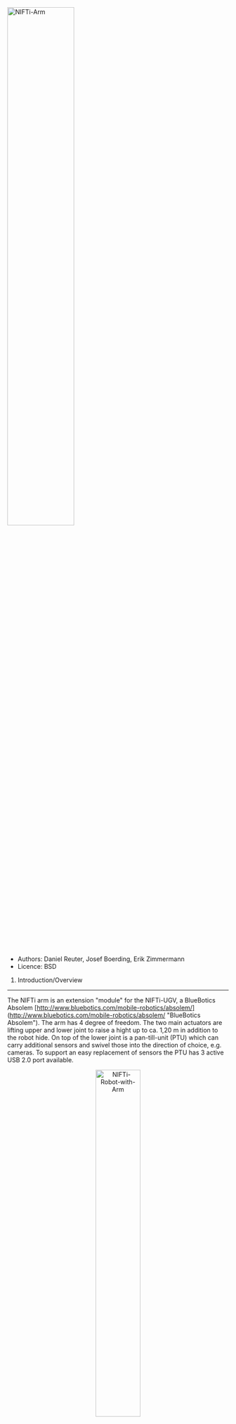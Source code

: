 <img src="https://raw.github.com/NIFTi-Fraunhofer/nifti_arm/master/doc/NIFTi_arm.jpg" alt="NIFTi-Arm" width="55%"/>

* Authors: Daniel Reuter, Josef Boerding, Erik Zimmermann
* Licence: BSD

1. Introduction/Overview
------------------------

The NIFTi arm is an extension "module" for the NIFTi-UGV, a BlueBotics Absolem [http://www.bluebotics.com/mobile-robotics/absolem/] (http://www.bluebotics.com/mobile-robotics/absolem/ "BlueBotics Absolem").
The arm has 4 degree of freedom. The two main actuators are lifting upper and lower joint to raise a hight up to ca. 1,20 m in addition to the robot hide. On top of the lower joint is a pan-till-unit (PTU) which can carry additional sensors and swivel those into the direction of choice, e.g. cameras. 
To support an easy replacement of sensors the PTU has 3 active USB 2.0 port available.

<div align="center">
<img src="https://raw.github.com/NIFTi-Fraunhofer/nifti_arm/master/doc/NIFTi_robot_with_arm.jpg" alt="NIFTi-Robot-with-Arm" width="45%"/>
</div>

2. Installation
---------------

This software is based on ROS Fuerte [http://wiki.ros.org/fuerte](http://wiki.ros.org/fuerte).
You need also the following packages (partly included here):
* git [http://git-scm.com] (http://git-scm.com)
* nifti_arm_msgs [https://github.com/NIFTi-Fraunhofer/nifti_arm/tree/master/nifti_arm_msgs] (https://github.com/NIFTi-Fraunhofer/nifti_arm/tree/master/nifti_arm_msgs)
* dynamixel_msgs, dynamixel_controllers [https://github.com/arebgun/dynamixel_motor] (https://github.com/arebgun/dynamixel_motor) 
* diagnostic_updater [https://github.com/ros/diagnostics/tree/groovy-devel/diagnostic_updater] (https://github.com/ros/diagnostics/tree/groovy-devel/diagnostic_updater) 
* libcan [https://github.com/NIFTi-Fraunhofer/nifti_arm/tree/master/libcan] (https://github.com/NIFTi-Fraunhofer/nifti_arm/tree/master/libcan) 
* libepos [https://github.com/NIFTi-Fraunhofer/nifti_arm/tree/master/libepos] (https://github.com/NIFTi-Fraunhofer/nifti_arm/tree/master/libepos)
* tulibs [https://github.com/NIFTi-Fraunhofer/nifti_arm/tree/master/tulibs] (https://github.com/NIFTi-Fraunhofer/nifti_arm/tree/master/tulibs)


2.1 Sources
-----------

You can get the sources by cloning the repository above:

*git clone https://github.com/NIFTi-Fraunhofer/nifti_arm*

The package *nifti_arm* and its dependencies is build with cmake. You can find a tutorial for using cmake [here](http://www.youtube.com/watch?v=CLvZTyji_Uw).

To build the *nifti_arm* sources, make sure you have the *nifti_arm* package directory and its dependencies set correctly in your ROS_PACKAGE_PATH environment variable.
Change into the checked out directory *nifti_arm*. Within each of the subdirectories (*libcan, libcpc, tulibs, libepos*) execute the following commands:  

*cmake .*  
*make*  
  
After that you can build the nifti_arm:  
*rosmake nifti_arm*    
*rosmake nifti_arm_demo_gui*  


If you have the arm installed on your robot you can find in the *launch* directory different launch files for launching the arm or parts of it. 

3. Usage
--------

A description of how to install the arm on the robot can be found here [https://github.com/NIFTi-Fraunhofer/nifti_arm/blob/master/doc/User%20Manual%20for%20the%20NIFTi-Arm%20v0.2.docx](https://github.com/NIFTi-Fraunhofer/nifti_arm/blob/master/doc/User%20Manual%20for%20the%20NIFTi-Arm%20v0.2.docx)

To launch the *nifti_arm_demo_gui* just execute:  
*roslaunch nifti_arm_demo_gui demo_gui.launch*

or if you have the arm installed:  
*roslaunch nifti_arm_demo_gui demo_gui_with_arm.launch* 

For further documentation see NIFTi_arm_demo_GUI_instructions.pdf at [https://github.com/NIFTi-Fraunhofer/nifti_arm/blob/master/doc/NIFTi_arm_demo_GUI_instructions.pdf](https://github.com/NIFTi-Fraunhofer/nifti_arm/blob/master/doc/NIFTi_arm_demo_GUI_instructions.pdf)

A description of the tf-tree of the arm can be found here [https://raw.github.com/NIFTi-Fraunhofer/nifti_arm/master/doc/Nifti_arm_tf-tree.PDF](https://raw.github.com/NIFTi-Fraunhofer/nifti_arm/master/doc/Nifti_arm_tf-tree.PDF)


4. Report a bug
---------------
Please use the issue tracker [https://github.com/NIFTi-Fraunhofer/nifti_arm/issues](https://github.com/NIFTi-Fraunhofer/nifti_arm/issues) of github to report a bug.


